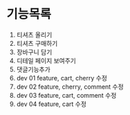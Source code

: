 # 기능목록
1. 티셔츠 올리기
2. 티셔츠 구매하기
3. 장바구니 담기
4. 디테일 페이지 보여주기
5. 댓글기능추가
6. dev 01 feature, cart, cherry 수정
7. dev 02 feature, cherry, comment 수정
8. dev 03 feature, cart, comment 수정
9. dev 04 feature, cart 수정
